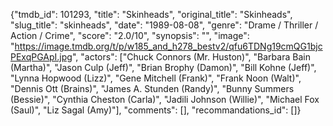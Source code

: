 {"tmdb_id": 101293, "title": "Skinheads", "original_title": "Skinheads", "slug_title": "skinheads", "date": "1989-08-08", "genre": "Drame / Thriller / Action / Crime", "score": "2.0/10", "synopsis": "", "image": "https://image.tmdb.org/t/p/w185_and_h278_bestv2/qfu6TDNg19cmQG1bjcPExqPGApI.jpg", "actors": ["Chuck Connors (Mr. Huston)", "Barbara Bain (Martha)", "Jason Culp (Jeff)", "Brian Brophy (Damon)", "Bill Kohne (Jeff)", "Lynna Hopwood (Lizz)", "Gene Mitchell (Frank)", "Frank Noon (Walt)", "Dennis Ott (Brains)", "James A. Stunden (Randy)", "Bunny Summers (Bessie)", "Cynthia Cheston (Carla)", "Jadili Johnson (Willie)", "Michael Fox (Saul)", "Liz Sagal (Amy)"], "comments": [], "recommandations_id": []}